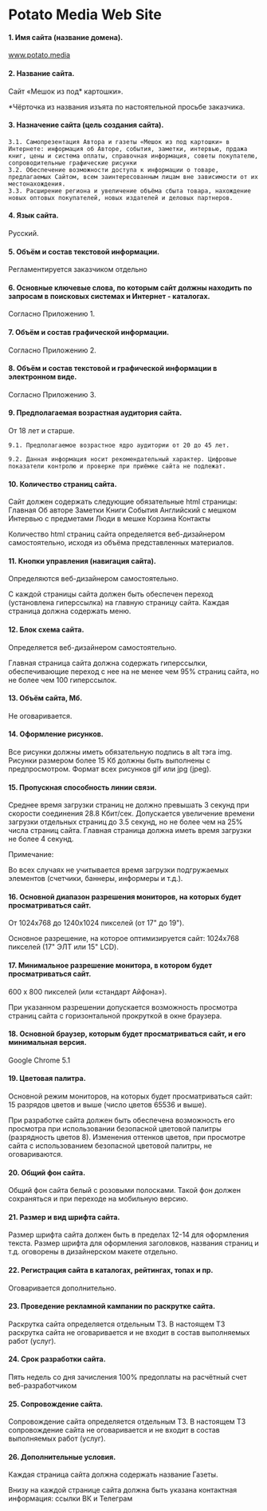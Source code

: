 # Potato Media Web Site

#### 1. Имя сайта (название домена).

www.potato.media 

#### 2. Название сайта.

Сайт «Мешок из под* картошки». 

*Чёрточка из названия изъята по настоятельной просьбе заказчика. 

#### 3. Назначение сайта (цель создания сайта).

	3.1. Самопрезентация Автора и газеты «Мешок из под картошки» в Интернете: информация об Авторе, события, заметки, интервью, прдажа книг, цены и система оплаты, справочная информация, советы покупателю, сопроводительные графические рисунки
	3.2. Обеспечение возможности доступа к информации о товаре, предлагаемых Сайтом, всем заинтересованным лицам вне зависимости от их местонахождения.
	3.3. Расширение региона и увеличение объёма сбыта товара, нахождение новых оптовых покупателей, новых издателей и деловых партнеров.

#### 4. Язык сайта.

Русский.

#### 5. Объём и состав текстовой информации.

Регламентируется заказчиком отдельно


#### 6. Основные ключевые слова, по которым сайт должны находить по запросам в поисковых системах и Интернет - каталогах.

Согласно Приложению 1.
 

#### 7. Объём и состав графической информации.

Согласно Приложению 2.

 

#### 8. Объём и состав текстовой и графической информации в электронном виде.

Согласно Приложению 3.

 

#### 9. Предполагаемая возрастная аудитория сайта.

От 18 лет и старше.

	9.1. Предполагаемое возрастное ядро аудитории от 20 до 45 лет.

	9.2. Данная информация носит рекомендательный характер. Цифровые показатели контролю и проверке при приёмке сайта не подлежат.

 

#### 10. Количество страниц сайта.

Сайт должен содержать следующие обязательные html страницы:
Главная
Об авторе
Заметки
Книги
События
Английский с мешком
Интервью с предметами
Люди в мешке
Корзина
Контакты

Количество html страниц сайта определяется веб-дизайнером самостоятельно, исходя из объёма представленных материалов.

  

#### 11. Кнопки управления (навигация сайта).

Определяются веб-дизайнером самостоятельно.

С каждой страницы сайта должен быть обеспечен переход (установлена гиперссылка) на главную страницу сайта. Каждая страница должна содержать меню.

  
  #### 12. Блок схема сайта.

Определяется веб-дизайнером самостоятельно.

Главная страница сайта должна содержать гиперссылки, обеспечивающие переход с нее на не менее чем 95% страниц сайта, но не более чем 100 гиперссылок.

   

#### 13. Объём сайта, Мб. 

Не оговаривается.

#### 14. Оформление рисунков.

Все рисунки должны иметь обязательную подпись в alt тэга img. Рисунки размером более 15 Кб должны быть выполнены с предпросмотром. Формат всех рисунков gif или jpg (jpeg).

#### 15. Пропускная способность линии связи.

Среднее время загрузки страниц не должно превышать 3 секунд при скорости соединения 28.8 Кбит/сек. Допускается увеличение времени загрузки отдельных страниц до 3.5 секунд, но не более чем на 25% числа страниц сайта. Главная страница должна иметь время загрузки не более 4 секунд.

Примечание:

Во всех случаях не учитывается время загрузки подгружаемых элементов (счетчики, баннеры, информеры и т.д.).

   

#### 16. Основной диапазон разрешения мониторов, на которых будет просматриваться сайт.

От 1024х768 до 1240х1024 пикселей (от 17" до 19").

Основное разрешение, на которое оптимизируется сайт: 1024х768 пикселей (17" ЭЛТ или 15" LCD).

 

#### 17. Минимальное разрешение монитора, в котором будет просматриваться сайт.

600 х 800 пикселей (или «стандарт Айфона»).

При указанном разрешении допускается возможность просмотра страниц сайта с горизонтальной прокруткой в окне браузера.

#### 18. Основной браузер, которым будет просматриваться сайт, и его минимальная версия.

Google Chrome 5.1


#### 19. Цветовая палитра.

Основной режим мониторов, на которых будет просматриваться сайт: 15 разрядов цветов и выше (число цветов 65536 и выше).

При разработке сайта должен быть обеспечена возможность его просмотра при использовании безопасной цветовой палитры (разрядность цветов 8). Изменения оттенков цветов, при просмотре сайта с использованием безопасной цветовой палитры, не оговариваются.

 

#### 20. Общий фон сайта.

Общий фон сайта белый с розовыми полосками. Такой фон должен сохраняться и при переходе на мобильную версию.

#### 21. Размер и вид шрифта сайта.

Размер шрифта сайта должен быть в пределах 12-14 для оформления текста. Размер шрифта для оформления заголовков, названия страниц и т.д. оговорены в дизайнерском макете отдельно.

#### 22. Регистрация сайта в каталогах, рейтингах, топах и пр. 

Оговаривается дополнительно.

 

#### 23. Проведение рекламной кампании по раскрутке сайта.

Раскрутка сайта определяется отдельным ТЗ. В настоящем ТЗ раскрутка сайта не оговаривается и не входит в состав выполняемых работ (услуг).

#### 24. Срок разработки сайта. 

Пять недель со дня зачисления 100% предоплаты на расчётный счет веб-разработчиком

#### 25. Сопровождение сайта.

Сопровождение сайта определяется отдельным ТЗ. В настоящем ТЗ сопровождение сайта не оговаривается и не входит в состав выполняемых работ (услуг).

 #### 26. Дополнительные условия.

Каждая страница сайта должна содержать название Газеты. 

Внизу на каждой странице сайта должна быть указана контактная информация: ссылки ВК и Телеграм
